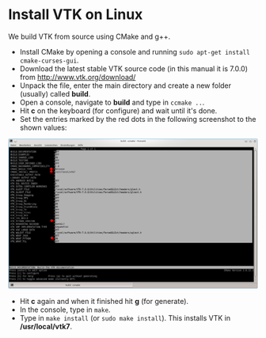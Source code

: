 # Install VTK on Linux

We build VTK from source using CMake and g++.

* Install CMake by opening a console and running `sudo apt-get install cmake-curses-gui`.
* Download the latest stable VTK source code (in this manual it is 7.0.0) from http://www.vtk.org/download/
* Unpack the file, enter the main directory and create a new folder (usually) called **build**.
* Open a console, navigate to **build** and type in `ccmake ..`.
* Hit **c** on the keyboard (for configure) and wait until it's done.
* Set the entries marked by the red dots in the following screenshot to the shown values:

![Cmake Linux screenshot 1](cmake_linux_screenshot_1.PNG "")

* Hit **c** again and when it finished hit **g** (for generate).
* In the console, type in `make`.
* Type in `make install` (or `sudo make install`). This installs VTK in **/usr/local/vtk7**.
